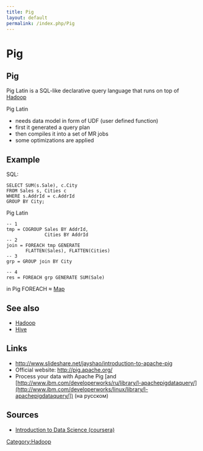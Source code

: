 ```yaml
---
title: Pig
layout: default
permalink: /index.php/Pig
---
```


# Pig

## Pig
Pig Latin is a SQL-like declarative query language that runs on top of [Hadoop](Hadoop)

Pig Latin
- needs data model in form of UDF (user defined function)
- first it generated a query plan
- then compiles it into a set of MR jobs
- some optimizations are applied


## Example
SQL:

```text only
SELECT SUM(s.Sale), c.City 
FROM Sales s, Cities c
WHERE s.AddrId = c.AddrId
GROUP BY City;
```


Pig Latin
```text only
-- 1
tmp = COGROUP Sales BY AddrId,
              Cities BY AddrId
-- 2 
join = FOREACH tmp GENERATE 
       FLATTEN(Sales), FLATTEN(Cities)
-- 3
grp = GROUP join BY City

-- 4
res = FOREACH grp GENERATE SUM(Sale)
```

in Pig FOREACH $\approx$ [Map](MapReduce#Map_Function)


## See also
- [Hadoop](Hadoop)
- [Hive](Hive)

## Links
- http://www.slideshare.net/jayshao/introduction-to-apache-pig
- Official website: http://pig.apache.org/ 
- Process your data with Apache Pig [and [http://www.ibm.com/developerworks/ru/library/l-apachepigdataquery/](http://www.ibm.com/developerworks/linux/library/l-apachepigdataquery/]) (на русском)

## Sources
- [Introduction to Data Science (coursera)](Introduction_to_Data_Science_(coursera))

[Category:Hadoop](Category_Hadoop)